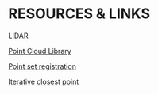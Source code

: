 # RESOURCES & LINKS

[LIDAR](https://en.wikipedia.org/wiki/Lidar)

[Point Cloud Library](http://pointclouds.org/)

[Point set registration](https://en.wikipedia.org/wiki/Point_set_registration)

[Iterative closest point](https://en.wikipedia.org/wiki/Iterative_closest_point)

